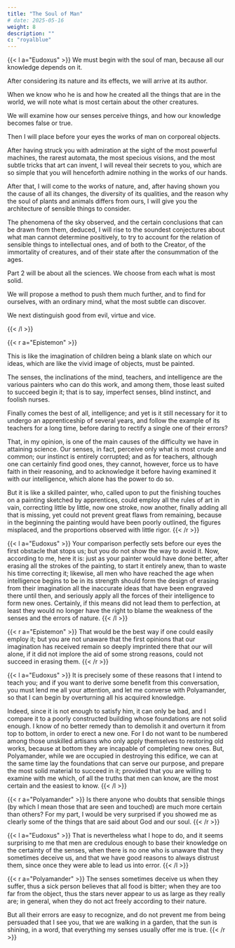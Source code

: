 ```yaml
---
title: "The Soul of Man"
# date: 2025-05-16
weight: 8
description: ""
c: "royalblue"
---
```




{{< l a="Eudoxus" >}}
We must begin with the soul of man, because all our knowledge depends on it.

After considering its nature and its effects, we will arrive at its author.

When we know who he is and how he created all the things that are in the world, we will note what is most certain about the other creatures. 

We will examine how our senses perceive things, and how our knowledge becomes false or true. 

Then I will place before your eyes the works of man on corporeal objects.

After having struck you with admiration at the sight of the most powerful machines, the rarest automata, the most specious visions, and the most subtle tricks that art can invent, I will reveal their secrets to you, which are so simple that you will henceforth admire nothing in the works of our hands. 

After that, I will come to the works of nature, and, after having shown you the cause of all its changes, the diversity of its qualities, and the reason why the soul of plants and animals differs from ours, I will give you the architecture of sensible things to consider. 

The phenomena of the sky observed, and the certain conclusions that can be drawn from them, deduced, I will rise to the soundest conjectures about what man cannot determine positively, to try to account for the relation of sensible things to intellectual ones, and of both to the Creator, of the immortality of creatures, and of their state after the consummation of the ages. 

Part 2 will be about all the sciences. We choose from each what is most solid.

We will propose a method to push them much further, and to find for ourselves, with an ordinary mind, what the most subtle can discover.

<!-- After having thus prepared our intelligence to judge perfectly of the truth, we must still accustom ourselves to direct our will by  -->

We next distinguish good from evil, virtue and vice.


<!-- , and by observing the true difference that is between virtue and vice. -->

<!-- That done, I hope that your ardor to know will not be so violent, and all that I tell you will seem so well proven that you will come to believe that a man of sound mind, even if he had been raised in a desert, and had never been enlightened except by the lights of nature, could not, if he weighed the same reasons, embrace an opinion different from ours. 

To begin this discourse, we must examine what is the first knowledge of man, in what part of the soul it resides, and why in the beginning it is so imperfect. -->
{{< /l >}}


{{< r a="Epistemon" >}}
<!-- All of that seems to me to be explained very clearly, if one compares the  -->

This is like the imagination of children being a blank slate on which our ideas, which are like the vivid image of objects, must be painted.

The senses, the inclinations of the mind, teachers, and intelligence are the various painters who can do this work, and among them, those least suited to succeed begin it; that is to say, imperfect senses, blind instinct, and foolish nurses. 

Finally comes the best of all, intelligence; and yet is it still necessary for it to undergo an apprenticeship of several years, and follow the example of its teachers for a long time, before daring to rectify a single one of their errors? 

That, in my opinion, is one of the main causes of the difficulty we have in attaining science. Our senses, in fact, perceive only what is most crude and common; our instinct is entirely corrupted; and as for teachers, although one can certainly find good ones, they cannot, however, force us to have faith in their reasoning, and to acknowledge it before having examined it with our intelligence, which alone has the power to do so. 

But it is like a skilled painter, who, called upon to put the finishing touches on a painting sketched by apprentices, could employ all the rules of art in vain, correcting little by little, now one stroke, now another, finally adding all that is missing, yet could not prevent great flaws from remaining, because in the beginning the painting would have been poorly outlined, the figures misplaced, and the proportions observed with little rigor.
{{< /r >}}



{{< l a="Eudoxus" >}}
Your comparison perfectly sets before our eyes the first obstacle that stops us; but you do not show the way to avoid it. Now, according to me, here it is: just as your painter would have done better, after erasing all the strokes of the painting, to start it entirely anew, than to waste his time correcting it; likewise, all men who have reached the age when intelligence begins to be in its strength should form the design of erasing from their imagination all the inaccurate ideas that have been engraved there until then, and seriously apply all the forces of their intelligence to form new ones. Certainly, if this means did not lead them to perfection, at least they would no longer have the right to blame the weakness of the senses and the errors of nature.
{{< /l >}}



{{< r a="Epistemon" >}}
That would be the best way if one could easily employ it; but you are not unaware that the first opinions that our imagination has received remain so deeply imprinted there that our will alone, if it did not implore the aid of some strong reasons, could not succeed in erasing them.
{{< /r >}}



{{< l a="Eudoxus" >}}
It is precisely some of these reasons that I intend to teach you; and if you want to derive some benefit from this conversation, you must lend me all your attention, and let me converse with Polyamander, so that I can begin by overturning all his acquired knowledge. 

Indeed, since it is not enough to satisfy him, it can only be bad, and I compare it to a poorly constructed building whose foundations are not solid enough. I know of no better remedy than to demolish it and overturn it from top to bottom, in order to erect a new one. For I do not want to be numbered among those unskilled artisans who only apply themselves to restoring old works, because at bottom they are incapable of completing new ones. But, Polyamander, while we are occupied in destroying this edifice, we can at the same time lay the foundations that can serve our purpose, and prepare the most solid material to succeed in it; provided that you are willing to examine with me which, of all the truths that men can know, are the most certain and the easiest to know.
{{< /l >}}


{{< r a="Polyamander" >}}
Is there anyone who doubts that sensible things (by which I mean those that are seen and touched) are much more certain than others? For my part, I would be very surprised if you showed me as clearly some of the things that are said about God and our soul.
{{< /r >}}



{{< l a="Eudoxus" >}}
That is nevertheless what I hope to do, and it seems surprising to me that men are credulous enough to base their knowledge on the certainty of the senses, when there is no one who is unaware that they sometimes deceive us, and that we have good reasons to always distrust them, since once they were able to lead us into error.
{{< /l >}}


{{< r a="Polyamander" >}}
The senses sometimes deceive us when they suffer, thus a sick person believes that all food is bitter; when they are too far from the object, thus the stars never appear to us as large as they really are; in general, when they do not act freely according to their nature. 

But all their errors are easy to recognize, and do not prevent me from being persuaded that I see you, that we are walking in a garden, that the sun is shining, in a word, that everything my senses usually offer me is true.
{{< /r >}}

